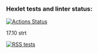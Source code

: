 ### Hexlet tests and linter status:
[![Actions Status](https://github.com/TanyaAl/frontend-project-11/actions/workflows/hexlet-check.yml/badge.svg)](https://github.com/TanyaAl/frontend-project-11/actions)

17.10 strt

[![RSS tests](https://github.com/TanyaAl/RSS/actions/workflows/githubActions.yaml/badge.svg)](https://github.com/TanyaAl/RSS/actions/workflows/githubActions.yaml)